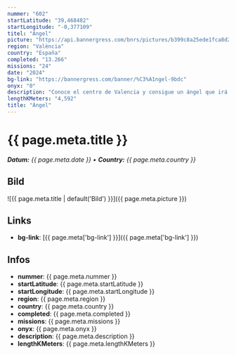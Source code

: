```yaml
---
nummer: "602"
startLatitude: "39,468482"
startLongitude: "-0,377109"
titel: "Ángel"
picture: "https://api.bannergress.com/bnrs/pictures/b399c8a25ede1fca8d231cb7095ebcba"
region: "València"
country: "España"
completed: "13.266"
missions: "24"
date: "2024"
bg-link: "https://bannergress.com/banner/%C3%A1ngel-9bdc"
onyx: "0"
description: "Conoce el centro de Valencia y consigue un ángel que irá contigo."
lengthKMeters: "4,592"
title: "Ángel"
---
```


# {{ page.meta.title }}
_**Datum:** {{ page.meta.date }} • **Country:** {{ page.meta.country }}_

## Bild
![{{ page.meta.title | default('Bild') }}]({{ page.meta.picture }})

## Links
- **bg-link**: [{{ page.meta['bg-link'] }}]({{ page.meta['bg-link'] }})

## Infos
- **nummer**: {{ page.meta.nummer }}
- **startLatitude**: {{ page.meta.startLatitude }}
- **startLongitude**: {{ page.meta.startLongitude }}
- **region**: {{ page.meta.region }}
- **country**: {{ page.meta.country }}
- **completed**: {{ page.meta.completed }}
- **missions**: {{ page.meta.missions }}
- **onyx**: {{ page.meta.onyx }}
- **description**: {{ page.meta.description }}
- **lengthKMeters**: {{ page.meta.lengthKMeters }}


